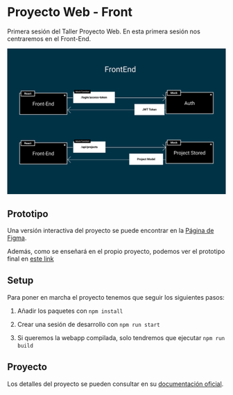 # Proyecto Web - Front

Primera sesión del Taller Proyecto Web. En esta primera sesión nos centraremos en el Front-End.

![Frontend](./doc/frontend.svg)

## Prototipo

Una versión interactiva del proyecto se puede encontrar en la [Página de Figma](https://www.figma.com/proto/3e43h8TrzwpjfKwXvFxZoP/Taller?page-id=144%3A51&node-id=147%3A3&viewport=254%2C48%2C0.21&scaling=min-zoom&starting-point-node-id=147%3A3).

Además, como se enseñará en el propio proyecto, podemos ver el prototipo final en [este link](https://taller-threepoints-1.netlify.app/)

## Setup

Para poner en marcha el proyecto tenemos que seguir los siguientes pasos:

1. Añadir los paquetes con ```npm install```

2. Crear una sesión de desarrollo con ```npm run start```

3. Si queremos la webapp compilada, solo tendremos que ejecutar ```npm run build```

## Proyecto

Los detalles del proyecto se pueden consultar en su [documentación oficial](https://taller-threepoints-docs.netlify.app).
